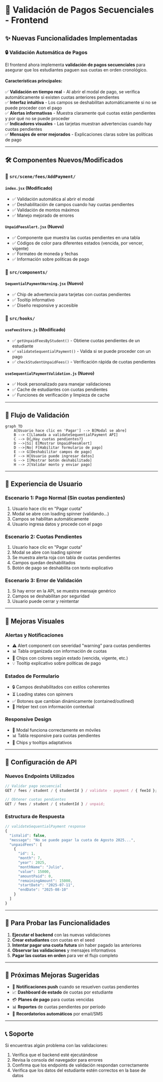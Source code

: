 # 🚀 Validación de Pagos Secuenciales - Frontend

## ✨ Nuevas Funcionalidades Implementadas

### 🔒 **Validación Automática de Pagos**

El frontend ahora implementa **validación de pagos secuenciales** para asegurar que los estudiantes paguen sus cuotas en orden cronológico.

#### **Características principales:**

✅ **Validación en tiempo real** - Al abrir el modal de pago, se verifica automáticamente si existen cuotas anteriores pendientes  
✅ **Interfaz intuitiva** - Los campos se deshabilitan automáticamente si no se puede proceder con el pago  
✅ **Alertas informativas** - Muestra claramente qué cuotas están pendientes y por qué no se puede proceder  
✅ **Indicadores visuales** - Las tarjetas muestran advertencias cuando hay cuotas pendientes  
✅ **Mensajes de error mejorados** - Explicaciones claras sobre las políticas de pago

---

## 🛠️ **Componentes Nuevos/Modificados**

### 📁 `src/scene/fees/AddPayment/`

#### **`index.jsx` (Modificado)**

- ✅ Validación automática al abrir el modal
- ✅ Deshabilitación de campos cuando hay cuotas pendientes
- ✅ Validación de montos máximos
- ✅ Manejo mejorado de errores

#### **`UnpaidFeesAlert.jsx` (Nuevo)**

- ✅ Componente que muestra las cuotas pendientes en una tabla
- ✅ Códigos de color para diferentes estados (vencida, por vencer, vigente)
- ✅ Formateo de moneda y fechas
- ✅ Información sobre políticas de pago

### 📁 `src/components/`

#### **`SequentialPaymentWarning.jsx` (Nuevo)**

- ✅ Chip de advertencia para tarjetas con cuotas pendientes
- ✅ Tooltip informativo
- ✅ Diseño responsive y accesible

### 📁 `src/hooks/`

#### **`useFeesStore.js` (Modificado)**

- ✅ `getUnpaidFeesByStudent()` - Obtiene cuotas pendientes de un estudiante
- ✅ `validateSequentialPayment()` - Valida si se puede proceder con un pago
- ✅ `checkStudentUnpaidFees()` - Verificación rápida de cuotas pendientes

#### **`useSequentialPaymentValidation.js` (Nuevo)**

- ✅ Hook personalizado para manejar validaciones
- ✅ Cache de estudiantes con cuotas pendientes
- ✅ Funciones de verificación y limpieza de cache

---

## 🔄 **Flujo de Validación**

```mermaid
graph TD
    A[Usuario hace clic en 'Pagar'] --> B[Modal se abre]
    B --> C[Llamada a validateSequentialPayment API]
    C --> D{¿Hay cuotas pendientes?}
    D -->|Sí| E[Mostrar UnpaidFeesAlert]
    D -->|No| F[Habilitar formulario de pago]
    E --> G[Deshabilitar campos de pago]
    F --> H[Usuario puede ingresar datos]
    G --> I[Mostrar botón deshabilitado]
    H --> J[Validar monto y enviar pago]
```

---

## 📱 **Experiencia de Usuario**

### **Escenario 1: Pago Normal (Sin cuotas pendientes)**

1. Usuario hace clic en "Pagar cuota"
2. Modal se abre con loading spinner (validando...)
3. Campos se habilitan automáticamente
4. Usuario ingresa datos y procede con el pago

### **Escenario 2: Cuotas Pendientes**

1. Usuario hace clic en "Pagar cuota"
2. Modal se abre con loading spinner
3. Se muestra alerta roja con tabla de cuotas pendientes
4. Campos quedan deshabilitados
5. Botón de pago se deshabilita con texto explicativo

### **Escenario 3: Error de Validación**

1. Si hay error en la API, se muestra mensaje genérico
2. Campos se deshabilitan por seguridad
3. Usuario puede cerrar y reintentar

---

## 🎨 **Mejoras Visuales**

### **Alertas y Notificaciones**

- ⚠️ Alert component con severidad "warning" para cuotas pendientes
- 📊 Tabla organizada con información de cuotas
- 🎨 Chips con colores según estado (vencida, vigente, etc.)
- 💡 Tooltip explicativo sobre políticas de pago

### **Estados de Formulario**

- 🔒 Campos deshabilitados con estilos coherentes
- ⏳ Loading states con spinners
- ✅ Botones que cambian dinámicamente (contained/outlined)
- 📝 Helper text con información contextual

### **Responsive Design**

- 📱 Modal funciona correctamente en móviles
- 📊 Tabla responsive para cuotas pendientes
- 🎯 Chips y tooltips adaptativos

---

## 🔧 **Configuración de API**

### **Nuevos Endpoints Utilizados**

```javascript
// Validar pago secuencial
GET / fees / student / { studentId } / validate - payment / { feeId };

// Obtener cuotas pendientes
GET / fees / student / { studentId } / unpaid;
```

### **Estructura de Respuesta**

```javascript
// validateSequentialPayment response
{
  "isValid": false,
  "message": "No se puede pagar la cuota de Agosto 2025...",
  "unpaidFees": [
    {
      "id": 1,
      "month": 7,
      "year": 2025,
      "monthName": "Julio",
      "value": 15000,
      "amountPaid": 0,
      "remainingAmount": 15000,
      "startDate": "2025-07-11",
      "endDate": "2025-08-10"
    }
  ]
}
```

---

## 🚀 **Para Probar las Funcionalidades**

1. **Ejecutar el backend** con las nuevas validaciones
2. **Crear estudiantes** con cuotas en el seed
3. **Intentar pagar una cuota futura** sin haber pagado las anteriores
4. **Observar las validaciones** y mensajes informativos
5. **Pagar las cuotas en orden** para ver el flujo completo

---

## 🔮 **Próximas Mejoras Sugeridas**

- 🔔 **Notificaciones push** cuando se resuelven cuotas pendientes
- 📈 **Dashboard de estado** de cuotas por estudiante
- 💳 **Planes de pago** para cuotas vencidas
- 📊 **Reportes** de cuotas pendientes por período
- 🤖 **Recordatorios automáticos** por email/SMS

---

## 📞 **Soporte**

Si encuentras algún problema con las validaciones:

1. Verifica que el backend esté ejecutándose
2. Revisa la consola del navegador para errores
3. Confirma que los endpoints de validación respondan correctamente
4. Verifica que los datos del estudiante estén correctos en la base de datos
